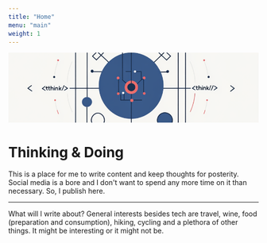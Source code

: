 ```yaml
---
title: "Home"
menu: "main"
weight: 1
---
```



![](images/think_banner.png)
# Thinking & Doing

This is a place for me to write content and keep thoughts for posterity. Social media is a bore and I don't want to spend any more time on it than necessary. So, I publish here. 

---

What will I write about? General interests besides tech are travel, wine, food (preparation and consumption), hiking, cycling and a plethora of other things. It might be interesting or it might not be. 